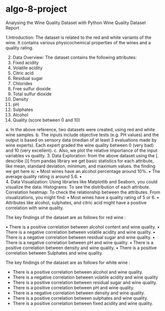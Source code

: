 # algo-8-project
Analysing the Wine Quality Dataset with Python
Wine Quality Dataset Report

1.Introduction: The dataset is related to the red and white variants of the wine. It contains various physicochemical properties of the wines and a quality rating.

2. Data Overview: The dataset contains the following attributes:
1. Fixed acidity
2. Volatile acidity
3. Citric acid
4. Residual sugar
5. Chlorides
6. Free sulfur dioxide
7. Total sulfur dioxide
8. Density
9. pH
10. Sulphates
11. Alcohol
12. Quality (score between 0 and 10)


a.	In the above reference, two datasets were created, using red and white wine samples.
b.	The inputs include objective tests (e.g. PH values) and the output is based on sensory data (median of at least 3 evaluations made by wine experts). Each expert graded the wine quality between 0 (very bad) and 10 (very excellent). 
c.	Also, we plot the relative importance of the input variables vs quality.
3. Data Exploration:
from the above dataset using the [. describe ()] from  pandas library we get basic statistics for each attribute, like mean, standard deviation, minimum, and maximum values. 
the finding we get here is:
•	Most wines have an alcohol percentage around 10%.
•	The average quality rating is around 5.6.
•	
    4. Data Visualization:
Using libraries like Matplotlib and Seaborn, you could visualize the data:
Histograms: To see the distribution of each attribute.
Correlation heatmap: To check the relationship between the attributes.
From visualizations, you might find:
•	Most wines have a quality rating of 5 or 6.
•	Attributes like alcohol, sulphates, and citric acid might have a positive correlation with wine quality.

The key findings of the dataset are as follows for red wine :

•	There is a positive correlation between alcohol content and wine quality.
•	There is a negative correlation between volatile acidity and wine quality.
•	There is a negative correlation between residual sugar and wine quality.
•	There is a negative correlation between pH and wine quality.
•	There is a positive correlation between density and wine quality.
•	There is a positive correlation between Sulphates and wine quality.
 
 

The key findings of the dataset are as follows for white wine :
* There is a positive correlation between alcohol and wine quality.
* There is a negative correlation between volatile acidity and wine quality
* There is a positive correlation between residual sugar and wine quality.
* There is a positive correlation between pH and wine quality.
* There is a negative correlation between density and wine quality.
* There is a positive correlation between sulphates and wine quality.
* There is a positive correlation between fixed acidity and wine quality.

 

 
